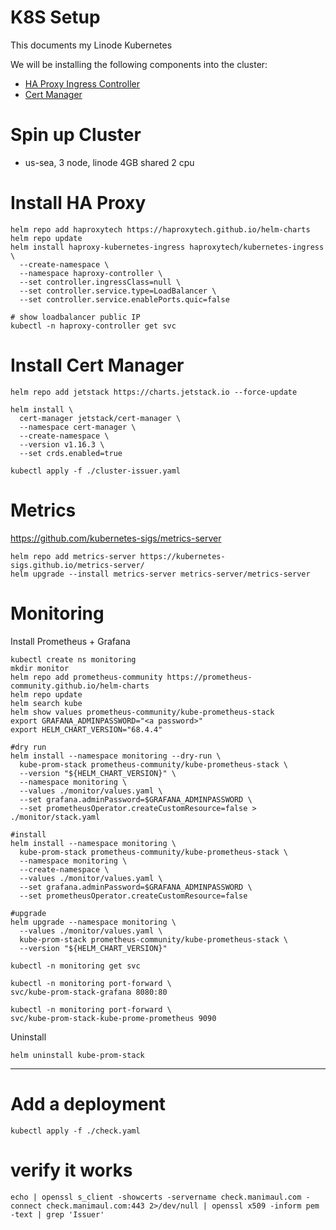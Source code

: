 # K8S Setup

This documents my Linode Kubernetes

We will be installing the following components into the cluster:
* [HA Proxy Ingress Controller](https://www.haproxy.com/documentation/kubernetes-ingress/community/installation/aws/)
* [Cert Manager](https://cert-manager.io/)

# Spin up Cluster 

- us-sea, 3 node, linode 4GB shared 2 cpu

# Install HA Proxy

```shell
helm repo add haproxytech https://haproxytech.github.io/helm-charts
helm repo update
helm install haproxy-kubernetes-ingress haproxytech/kubernetes-ingress \
  --create-namespace \
  --namespace haproxy-controller \
  --set controller.ingressClass=null \
  --set controller.service.type=LoadBalancer \
  --set controller.service.enablePorts.quic=false

# show loadbalancer public IP
kubectl -n haproxy-controller get svc 
```

# Install Cert Manager

```shell
helm repo add jetstack https://charts.jetstack.io --force-update

helm install \
  cert-manager jetstack/cert-manager \
  --namespace cert-manager \
  --create-namespace \
  --version v1.16.3 \
  --set crds.enabled=true

kubectl apply -f ./cluster-issuer.yaml
```

# Metrics
https://github.com/kubernetes-sigs/metrics-server
```shell
helm repo add metrics-server https://kubernetes-sigs.github.io/metrics-server/
helm upgrade --install metrics-server metrics-server/metrics-server
```

# Monitoring 

Install Prometheus + Grafana
```shell
kubectl create ns monitoring
mkdir monitor
helm repo add prometheus-community https://prometheus-community.github.io/helm-charts
helm repo update
helm search kube
helm show values prometheus-community/kube-prometheus-stack
export GRAFANA_ADMINPASSWORD="<a password>"
export HELM_CHART_VERSION="68.4.4"

#dry run 
helm install --namespace monitoring --dry-run \
  kube-prom-stack prometheus-community/kube-prometheus-stack \
  --version "${HELM_CHART_VERSION}" \
  --namespace monitoring \
  --values ./monitor/values.yaml \
  --set grafana.adminPassword=$GRAFANA_ADMINPASSWORD \
  --set prometheusOperator.createCustomResource=false > ./monitor/stack.yaml
  
#install
helm install --namespace monitoring \
  kube-prom-stack prometheus-community/kube-prometheus-stack \
  --namespace monitoring \
  --create-namespace \
  --values ./monitor/values.yaml \
  --set grafana.adminPassword=$GRAFANA_ADMINPASSWORD \
  --set prometheusOperator.createCustomResource=false

#upgrade
helm upgrade --namespace monitoring \
  --values ./monitor/values.yaml \
  kube-prom-stack prometheus-community/kube-prometheus-stack \
  --version "${HELM_CHART_VERSION}" 
```

```shell
kubectl -n monitoring get svc

kubectl -n monitoring port-forward \
svc/kube-prom-stack-grafana 8080:80

kubectl -n monitoring port-forward \
svc/kube-prom-stack-kube-prome-prometheus 9090
```

Uninstall
```shell
helm uninstall kube-prom-stack
```

-------------------------------------------------

# Add a deployment 

```shell
kubectl apply -f ./check.yaml
```

# verify it works

```shell
echo | openssl s_client -showcerts -servername check.manimaul.com -connect check.manimaul.com:443 2>/dev/null | openssl x509 -inform pem -text | grep 'Issuer' 
```

